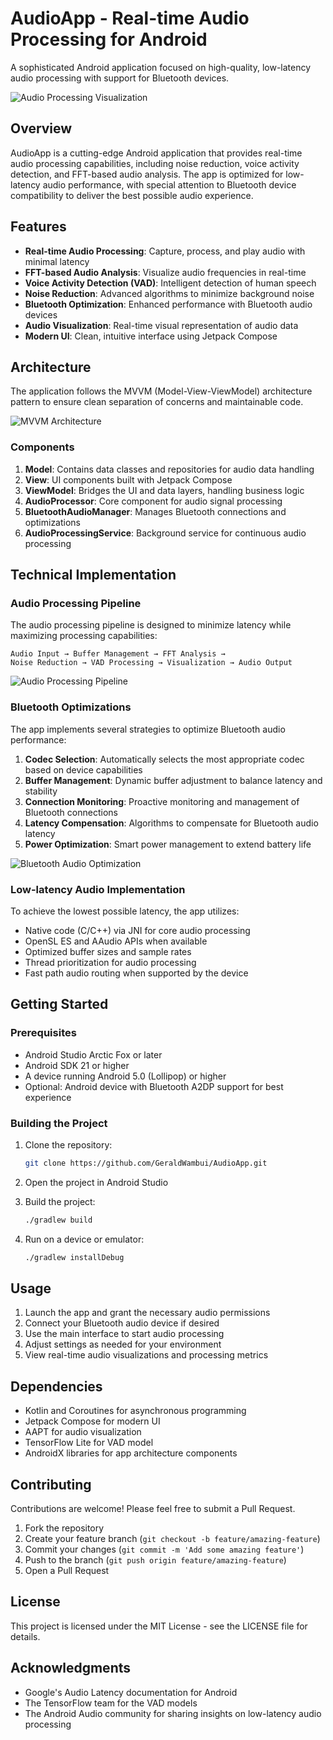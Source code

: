 # AudioApp - Real-time Audio Processing for Android

A sophisticated Android application focused on high-quality, low-latency audio processing with support for Bluetooth devices.

![Audio Processing Visualization](app/src/main/assets/images/audio_processing_visualization.png)

## Overview

AudioApp is a cutting-edge Android application that provides real-time audio processing capabilities, including noise reduction, voice activity detection, and FFT-based audio analysis. The app is optimized for low-latency audio performance, with special attention to Bluetooth device compatibility to deliver the best possible audio experience.

## Features

- **Real-time Audio Processing**: Capture, process, and play audio with minimal latency
- **FFT-based Audio Analysis**: Visualize audio frequencies in real-time
- **Voice Activity Detection (VAD)**: Intelligent detection of human speech
- **Noise Reduction**: Advanced algorithms to minimize background noise
- **Bluetooth Optimization**: Enhanced performance with Bluetooth audio devices
- **Audio Visualization**: Real-time visual representation of audio data
- **Modern UI**: Clean, intuitive interface using Jetpack Compose

## Architecture

The application follows the MVVM (Model-View-ViewModel) architecture pattern to ensure clean separation of concerns and maintainable code.

![MVVM Architecture](app/src/main/assets/images/mvvm_architecture.png)

### Components

1. **Model**: Contains data classes and repositories for audio data handling
2. **View**: UI components built with Jetpack Compose
3. **ViewModel**: Bridges the UI and data layers, handling business logic
4. **AudioProcessor**: Core component for audio signal processing
5. **BluetoothAudioManager**: Manages Bluetooth connections and optimizations
6. **AudioProcessingService**: Background service for continuous audio processing

## Technical Implementation

### Audio Processing Pipeline

The audio processing pipeline is designed to minimize latency while maximizing processing capabilities:

```
Audio Input → Buffer Management → FFT Analysis → 
Noise Reduction → VAD Processing → Visualization → Audio Output
```

![Audio Processing Pipeline](app/src/main/assets/images/audio_processing_pipeline.png)

### Bluetooth Optimizations

The app implements several strategies to optimize Bluetooth audio performance:

1. **Codec Selection**: Automatically selects the most appropriate codec based on device capabilities
2. **Buffer Management**: Dynamic buffer adjustment to balance latency and stability
3. **Connection Monitoring**: Proactive monitoring and management of Bluetooth connections
4. **Latency Compensation**: Algorithms to compensate for Bluetooth audio latency
5. **Power Optimization**: Smart power management to extend battery life

![Bluetooth Audio Optimization](app/src/main/assets/images/bluetooth_audio_optimization.png)

### Low-latency Audio Implementation

To achieve the lowest possible latency, the app utilizes:

- Native code (C/C++) via JNI for core audio processing
- OpenSL ES and AAudio APIs when available
- Optimized buffer sizes and sample rates
- Thread prioritization for audio processing
- Fast path audio routing when supported by the device

## Getting Started

### Prerequisites

- Android Studio Arctic Fox or later
- Android SDK 21 or higher
- A device running Android 5.0 (Lollipop) or higher
- Optional: Android device with Bluetooth A2DP support for best experience

### Building the Project

1. Clone the repository:
   ```bash
   git clone https://github.com/GeraldWambui/AudioApp.git
   ```

2. Open the project in Android Studio

3. Build the project:
   ```bash
   ./gradlew build
   ```

4. Run on a device or emulator:
   ```bash
   ./gradlew installDebug
   ```

## Usage

1. Launch the app and grant the necessary audio permissions
2. Connect your Bluetooth audio device if desired
3. Use the main interface to start audio processing
4. Adjust settings as needed for your environment
5. View real-time audio visualizations and processing metrics

## Dependencies

- Kotlin and Coroutines for asynchronous programming
- Jetpack Compose for modern UI
- AAPT for audio visualization
- TensorFlow Lite for VAD model
- AndroidX libraries for app architecture components

## Contributing

Contributions are welcome! Please feel free to submit a Pull Request.

1. Fork the repository
2. Create your feature branch (`git checkout -b feature/amazing-feature`)
3. Commit your changes (`git commit -m 'Add some amazing feature'`)
4. Push to the branch (`git push origin feature/amazing-feature`)
5. Open a Pull Request

## License

This project is licensed under the MIT License - see the LICENSE file for details.

## Acknowledgments

- Google's Audio Latency documentation for Android
- The TensorFlow team for the VAD models
- The Android Audio community for sharing insights on low-latency audio processing 